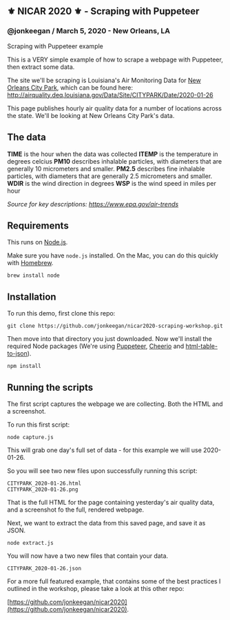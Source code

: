## ⚜️ NICAR 2020 ⚜️ -  Scraping with Puppeteer
### @jonkeegan / March 5, 2020 - New Orleans, LA
Scraping with Puppeteer example

This is a VERY simple example of how to scrape a webpage with Puppeteer, then extract some data.

The site we'll be scraping is Louisiana's Air Monitoring Data for [New Orleans City Park](https://www.google.com/maps/place/City+Park/@29.9933929,-90.1003796,17z/data=!3m1!4b1!4m5!3m4!1s0x8620af1590d11e91:0x85b42a0bfac471a9!8m2!3d29.9933929!4d-90.0981909), which can be found here:
http://airquality.deq.louisiana.gov/Data/Site/CITYPARK/Date/2020-01-26

This page publishes hourly air quality data for a number of locations across the state. We'll be looking at New Orleans City Park's data.



## The data

**TIME** is the hour when the data was collected
**ITEMP** is the temperature in degrees celcius
**PM10** describes inhalable particles, with diameters that are generally 10 micrometers and smaller.
**PM2.5** describes fine inhalable particles, with diameters that are generally 2.5 micrometers and smaller.
**WDIR** is the wind direction in degrees
**WSP** is the wind speed in miles per hour
 
 *Source for key descriptions: https://www.epa.gov/air-trends*
## Requirements

This runs on [Node.js](https://nodejs.org/en/).

Make sure you have `node.js` installed. On the Mac, you can do this quickly with [Homebrew](https://brew.sh/).

```
brew install node
```

## Installation

To run this demo, first clone this repo:

```
git clone https://github.com/jonkeegan/nicar2020-scraping-workshop.git
```

Then move into that directory you just downloaded.
Now we'll install the required Node packages (We're using [Puppeteer](https://github.com/puppeteer/puppeteer), [Cheerio](https://cheerio.js.org/) and [html-table-to-json](https://www.npmjs.com/package/html-table-to-json)).

```
npm install
```

## Running the scripts

The first script captures the webpage we are collecting. Both the HTML and a screenshot.

To run this first script:

```
node capture.js
```

This will grab one day's full set of data - for this example we will use 2020-01-26.

So you will see two new files upon successfully running this script:

```
CITYPARK_2020-01-26.html
CITYPARK_2020-01-26.png
```

That is the full HTML for the page containing yesterday's air quality data, and a screenshot fo the full, rendered webpage.

Next, we want to extract the data from this saved page, and save it as JSON.

```
node extract.js
```

You will now have a two new files that contain your data.
```
CITYPARK_2020-01-26.json
```

For a more full featured example, that contains some of the best practices I outlined in the workshop, please take a look at this other repo: 

[https://github.com/jonkeegan/nicar2020](https://github.com/jonkeegan/nicar2020).